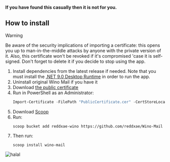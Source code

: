 **If you have found this casually then it is not for you.**

## How to install

> [!WARNING]
> Be aware of the security implications of importing a certificate: this opens you up to man-in-the-middle attacks by anyone with the private version of it. Also, this certificate won't be revoked if it's compromised 'case it is self-signed. Don't forget to delete it if you decide to stop using the app.

1. Install dependencies from the latest release if needed. Note that you must install the [.NET 9.0 Desktop Runtime](https://versionsof.net/core/9.0) in order to run the app.
2. Uninstall original Wino Mail if you have it
3. Download [the public certificate](https://raw.githubusercontent.com/reddxae/Wino-Mail/refs/heads/master/PublicCertificate.cer)
4. Run in PowerShell as an Administrator:
   ```powershell
   Import-Certificate -FilePath "PublicCertificate.cer" -CertStoreLocation "Cert:\LocalMachine\TrustedPeople"
   ```
5. Download [Scoop](https://scoop.sh)
6. Run:
   ```
   scoop bucket add reddxae-wino https://github.com/reddxae/Wino-Mail
   ```
7. Then run:
    ```
    scoop install wino-mail
    ```

![halal](https://github.com/user-attachments/assets/5eab27ac-57cc-4cc5-8b4f-4ca525dfc4a9)
